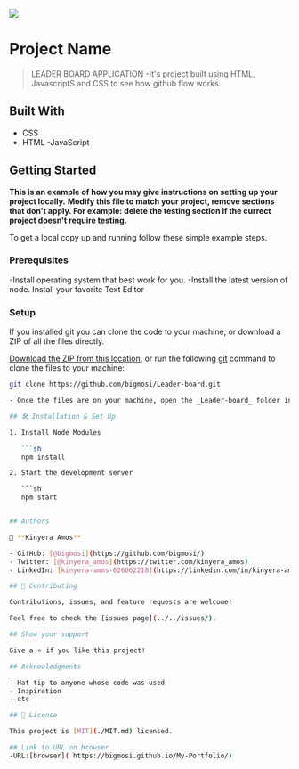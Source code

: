 ![](https://img.shields.io/badge/Microverse-blueviolet)

# Project Name

> LEADER BOARD APPLICATION
-It's project built using HTML, JavascriptS and CSS to see how github flow works.

## Built With

- CSS
- HTML
-JavaScript

## Getting Started

**This is an example of how you may give instructions on setting up your project locally.**
**Modify this file to match your project, remove sections that don't apply. For example: delete the testing section if the currect project doesn't require testing.**


To get a local copy up and running follow these simple example steps.

### Prerequisites
-Install operating system that best work for you.
-Install the latest version of node.
Install your favorite Text Editor
### Setup
If you installed git you can clone the code to your machine, or download a ZIP of all the files directly.

[Download the ZIP from this location](https://github.com/bigmosi/Leader-board/archive/refs/heads/main.zip), or run the following [git](https://git-scm.com/downloads) command to clone the files to your machine:

```bash
git clone https://github.com/bigmosi/Leader-board.git

- Once the files are on your machine, open the _Leader-board_ folder in [Visual Studio Code](https://code.visualstudio.com/), and follow the steps in Installation & Set-Up

## 🛠 Installation & Set Up

1. Install Node Modules

   ```sh
   npm install

2. Start the development server

   ```sh
   npm start


## Authors

👤 **Kinyera Amos**

- GitHub: [@bigmosi](https://github.com/bigmosi/)
- Twitter: [@kinyera_amos](https://twitter.com/kinyera_amos)
- LinkedIn: [kinyera-amos-026062218](https://linkedin.com/in/kinyera-amos-026062218)

## 🤝 Contributing

Contributions, issues, and feature requests are welcome!

Feel free to check the [issues page](../../issues/).

## Show your support

Give a ⭐️ if you like this project!

## Acknowledgments

- Hat tip to anyone whose code was used
- Inspiration
- etc

## 📝 License

This project is [MIT](./MIT.md) licensed.

## Link to URL on browser
-URL:[browser]( https://bigmosi.github.io/My-Portfolio/)
